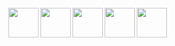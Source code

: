 <div style="display: inline_block"><br>
<img aligh="center" height="60" width="60" src="https://cdn.jsdelivr.net/gh/devicons/devicon/icons/java/java-original.svg" />
<img aligh="center" height="60" width="60" src="https://cdn.jsdelivr.net/gh/devicons/devicon/icons/html5/html5-original.svg" />
<img aligh="center" height="60" width="60" src="https://cdn.jsdelivr.net/gh/devicons/devicon/icons/css3/css3-original.svg" />
<img aligh="center" height="60" width="60" src="https://cdn.jsdelivr.net/gh/devicons/devicon/icons/javascript/javascript-original.svg" />
<img aligh="center" height="60" width="60" src="https://cdn.jsdelivr.net/gh/devicons/devicon/icons/python/python-original.svg" />
</div>
